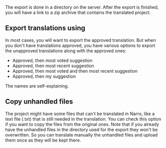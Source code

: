 The export is done in a directory on the server.
After the export is finished, you will have a link to a zip archive that contains the translated project.

## Export translations using ##

In most cases, you will want to export the approved translation. But when you don't have translations approved, you have various options to export the unapproved translations along with the approved ones:

  * Approved, then most voted suggestion
  * Approved, then most recent suggestion
  * Approved, then most voted and then most recent suggestion
  * Approved, then my suggestion

The names are self-explaining.

## Copy unhandled files ##

The project might have some files that can't be translated in Narro, like a text file (.txt) that is still needed in the translation. You can check this option if you want to copy the files from the original ones. Note that if you already have the unhandled files in the directory used for the export they won't be overwritten. So you can translate manually the unhandled files and upload them once as they will be kept there.